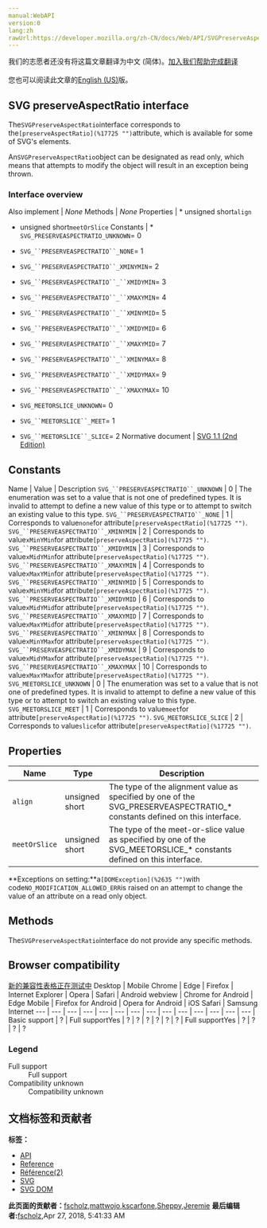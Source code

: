 ```yaml
---
manual:WebAPI
version:0
lang:zh
rawUrl:https://developer.mozilla.org/zh-CN/docs/Web/API/SVGPreserveAspectRatio
---
```




<bdi>我们的志愿者还没有将这篇文章翻译为<bdi>中文 (简体)</bdi>。[加入我们帮助完成翻译](%18106 "")<br></br>您也可以阅读此文章的[English (US)](%17433 "")版。</bdi>





## SVG preserveAspectRatio interface<a name="SVG_preserveAspectRatio_interface"></a>


The`SVGPreserveAspectRatio`interface corresponds to the`[preserveAspectRatio](%17725 "")`attribute, which is available for some of SVG&#39;s elements.



An`SVGPreserveAspectRatio`object can be designated as read only, which means that attempts to modify the object will result in an exception being thrown.


### Interface overview<a name="Interface_overview"></a>
Also implement | <em>None</em> 
Methods | <em>None</em> 
Properties | * unsigned short`align`
* unsigned short`meetOrSlice` 
Constants | * `SVG_PRESERVEASPECTRATIO_UNKNOWN`= 0
* `SVG_``PRESERVEASPECTRATIO``_NONE`= 1
* `SVG_``PRESERVEASPECTRATIO``_XMINYMIN`= 2
* `SVG_``PRESERVEASPECTRATIO``_``XMIDYMIN`= 3
* `SVG_``PRESERVEASPECTRATIO``_``XMAXYMIN`= 4
* `SVG_``PRESERVEASPECTRATIO``_``XMINYMID`= 5
* `SVG_``PRESERVEASPECTRATIO``_``XMIDYMID`= 6
* `SVG_``PRESERVEASPECTRATIO``_``XMAXYMID`= 7
* `SVG_``PRESERVEASPECTRATIO``_``XMINYMAX`= 8
* `SVG_``PRESERVEASPECTRATIO``_``XMIDYMAX`= 9
* `SVG_``PRESERVEASPECTRATIO``_``XMAXYMAX`= 10

* `SVG_MEETORSLICE_UNKNOWN`= 0
* `SVG_``MEETORSLICE``_MEET`= 1
* `SVG_``MEETORSLICE``_SLICE`= 2 
Normative document | [SVG 1.1 (2nd Edition)](%18107 "http://www.w3.org/TR/SVG/coords.html#InterfaceSVGPreserveAspectRatio") 


## Constants<a name="Constants"></a>
Name | Value | Description 
`SVG_``PRESERVEASPECTRATIO``_UNKNOWN` | 0 | The enumeration was set to a value that is not one of predefined types. It is invalid to attempt to define a new value of this type or to attempt to switch an existing value to this type. 
`SVG_``PRESERVEASPECTRATIO``_NONE` | 1 | Corresponds to value`none`for attribute`[preserveAspectRatio](%17725 "")`. 
`SVG_``PRESERVEASPECTRATIO``_XMINYMIN` | 2 | Corresponds to value`xMinYMin`for attribute`[preserveAspectRatio](%17725 "")`. 
`SVG_``PRESERVEASPECTRATIO``_XMIDYMIN` | 3 | Corresponds to value`xMidYMin`for attribute`[preserveAspectRatio](%17725 "")`. 
`SVG_``PRESERVEASPECTRATIO``_XMAXYMIN` | 4 | Corresponds to value`xMaxYMin`for attribute`[preserveAspectRatio](%17725 "")`. 
`SVG_``PRESERVEASPECTRATIO``_XMINYMID` | 5 | Corresponds to value`xMinYMid`for attribute`[preserveAspectRatio](%17725 "")`. 
`SVG_``PRESERVEASPECTRATIO``_XMIDYMID` | 6 | Corresponds to value`xMidYMid`for attribute`[preserveAspectRatio](%17725 "")`. 
`SVG_``PRESERVEASPECTRATIO``_XMAXYMID` | 7 | Corresponds to value`xMaxYMid`for attribute`[preserveAspectRatio](%17725 "")`. 
`SVG_``PRESERVEASPECTRATIO``_XMINYMAX` | 8 | Corresponds to value`xMinYMax`for attribute`[preserveAspectRatio](%17725 "")`. 
`SVG_``PRESERVEASPECTRATIO``_XMIDYMAX` | 9 | Corresponds to value`xMidYMax`for attribute`[preserveAspectRatio](%17725 "")`. 
`SVG_``PRESERVEASPECTRATIO``_XMAXYMAX` | 10 | Corresponds to value`xMaxYMax`for attribute`[preserveAspectRatio](%17725 "")`. 
`SVG_MEETORSLICE_UNKNOWN` | 0 | The enumeration was set to a value that is not one of predefined types. It is invalid to attempt to define a new value of this type or to attempt to switch an existing value to this type. 
`SVG_MEETORSLICE_MEET` | 1 | Corresponds to value`meet`for attribute`[preserveAspectRatio](%17725 "")`. 
`SVG_MEETORSLICE_SLICE` | 2 | Corresponds to value`slice`for attribute`[preserveAspectRatio](%17725 "")`. 


## Properties<a name="Properties"></a>
Name | Type | Description 
 ---  |  ---  |  ---  | 
`align` | unsigned short | The type of the alignment value as specified by one of the SVG_PRESERVEASPECTRATIO_* constants defined on this interface. 
`meetOrSlice` | unsigned short | The type of the meet-or-slice value as specified by one of the SVG_MEETORSLICE_* constants defined on this interface. 



**Exceptions on setting:**a`[DOMException](%2635 "")`with code`NO_MODIFICATION_ALLOWED_ERR`is raised on an attempt to change the value of an attribute on a read only object.


## Methods<a name="Methods"></a>


The`SVGPreserveAspectRatio`interface do not provide any specific methods.


## Browser compatibility<a name="Browser_compatibility"></a>
[新的兼容性表格正在测试中<i></i>](%3360 "")
<abbr>Desktop<i></i></abbr> | <abbr>Mobile<i></i></abbr> 
<abbr>Chrome<i></i></abbr> | <abbr>Edge<i></i></abbr> | <abbr>Firefox<i></i></abbr> | <abbr>Internet Explorer<i></i></abbr> | <abbr>Opera<i></i></abbr> | <abbr>Safari<i></i></abbr> | <abbr>Android webview<i></i></abbr> | <abbr>Chrome for Android<i></i></abbr> | <abbr>Edge Mobile<i></i></abbr> | <abbr>Firefox for Android<i></i></abbr> | <abbr>Opera for Android<i></i></abbr> | <abbr>iOS Safari<i></i></abbr> | <abbr>Samsung Internet<i></i></abbr> 
 ---  |  ---  |  ---  |  ---  |  ---  |  ---  |  ---  |  ---  |  ---  |  ---  |  ---  |  ---  |  ---  |  ---  | 
Basic support | <abbr>?</abbr> | <abbr>Full support</abbr>Yes | <abbr>?</abbr> | <abbr>?</abbr> | <abbr>?</abbr> | <abbr>?</abbr> | <abbr>?</abbr> | <abbr>?</abbr> | <abbr>Full support</abbr>Yes | <abbr>?</abbr> | <abbr>?</abbr> | <abbr>?</abbr> | <abbr>?</abbr> 


### Legend<a name="Legend"></a>
<dl><dt id=''><abbr>Full support</abbr></dt><dd>Full support</dd><dt id=''><abbr>Compatibility unknown</abbr></dt><dd>Compatibility unknown</dd></dl>



## 文档标签和贡献者
**标签：**
* [API](%50 "")
* [Reference](%3381 "")
* [Référence(2)](%3892 "")
* [SVG](%457 "")
* [SVG DOM](%17335 "")

**此页面的贡献者：**[fscholz](%60 ""),[mattwojo](%14635 ""),[kscarfone](%3900 ""),[Sheppy](%405 ""),[Jeremie](%4470 "")
**最后编辑者:**[fscholz](%60 ""),<time>Apr 27, 2018, 5:41:33 AM</time>


